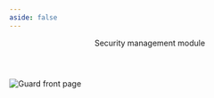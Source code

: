 ```yaml
---
aside: false
---
```

<script setup>
import guard from "../../assets/icons/lesli/cloud-guard.svg"
import LesliBrowser from "../../.vitepress/components/lesli-browser.vue"
</script>

<header class="lesli-page-header">
    <guard class="logo mb-0" />
    <p class="description">
        Security management module
    </p>
</header>

<lesli-browser url="guard">
    <img alt="Guard front page" src="/images/engines/guard/portada.png" />
</lesli-browser>

<style lang="scss">
@import "../../.vitepress/stylesheets/template.scss";
@import "../../.vitepress/stylesheets/components/page-header.scss";
</style>
